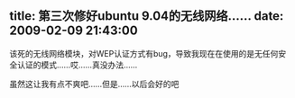 title: 第三次修好ubuntu 9.04的无线网络……
date: 2009-02-09 21:43:00
---

&#35813;&#27515;&#30340;&#26080;&#32447;&#32593;&#32476;&#27169;&#22359;&#65292;&#23545;WEP&#35748;&#35777;&#26041;&#24335;&#26377;bug&#65292;&#23548;&#33268;&#25105;&#29616;&#22312;&#22312;&#20351;&#29992;&#30340;&#26159;&#26080;&#20219;&#20309;&#23433;&#20840;&#35748;&#35777;&#30340;&#27169;&#24335;&#8230;&#8230;&#21710;&#8230;&#8230;&#30495;&#27809;&#21150;&#27861;&#8230;&#8230;

 &#34429;&#28982;&#36825;&#35753;&#25105;&#26377;&#28857;&#19981;&#29245;&#21543;&#8230;&#8230;&#20294;&#26159;&#8230;&#8230;&#20197;&#21518;&#20250;&#22909;&#30340;&#21543;